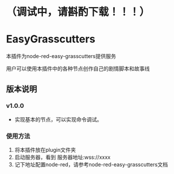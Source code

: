 # （调试中，请斟酌下载！！！）

# EasyGrasscutters

本插件为node-red-easy-grasscutters提供服务

用户可以使用本插件中的各种节点创作自己的剧情脚本和故事线

## 版本说明

### v1.0.0

* 实现基本的节点，可以实现命令调试。

### 使用方法

1. 将本插件放在plugin文件夹
2. 启动服务器，看到 服务器地址:wss://xxxx
3. 记下地址配置node-red，请参考node-red-easy-grasscutters文档
